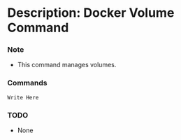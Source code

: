 # Description: Docker Volume Command

### Note
* This command manages volumes.

### Commands
```
Write Here
```

### TODO
* None
